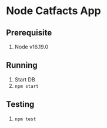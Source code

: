 # Node Catfacts App

## Prerequisite

1. Node v16.19.0

## Running

1. Start DB
2. `npm start`

## Testing

1. `npm test`
